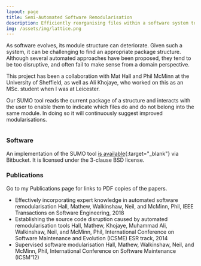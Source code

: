 ```yaml
---
layout: page
title: Semi-Automated Software Remodularisation
description: Efficiently reorganising files within a software system to minimise disruption.
img: /assets/img/lattice.png
---
```

As software evolves, its module structure can deteriorate. Given such a system, it can be challenging to find an appropriate package structure. Although several automated approaches have been proposed, they tend to be too disruptive, and often fail to make sense from a domain perspective.

This project has been a collaboration with Mat Hall and Phil McMinn at the University of Sheffield, as well as Ali Khojaye, who worked on this as an MSc. student when I was at Leicester.

Our SUMO tool reads the current package of a structure and interacts with the user to enable them to indicate which files do and do not belong into the same module. In doing so it will continuously suggest improved modularisations.

<div class="img_row">
    <img class="col one left" src="{{ site.baseurl }}/assets/img/sumo-shot2.png" alt="" title="Screen shot 1"/>

</div>

### Software

An implementation of the SUMO tool [is available](https://bitbucket.org/mathew_hall/sumo){:target="\_blank"} via Bitbucket. It is licensed under the 3-clause BSD license.

### Publications

Go to my Publications page for links to PDF copies of the papers.

* Effectively incorporating expert knowledge in automated software remodularisation Hall, Mathew, Walkinshaw, Neil, and McMinn, Phil,
IEEE Transactions on Software Engineering, 2018
* Establishing the source code disruption caused by automated remodularisation tools Hall, Mathew, Khojaye, Muhammad Ali, Walkinshaw, Neil, and McMinn, Phil,
International Conference on Software Maintenance and Evolution (ICSME) ESR track, 2014
* Supervised software modularisation Hall, Mathew, Walkinshaw, Neil, and McMinn, Phil,
International Conference on Software Maintenance (ICSM'12)
